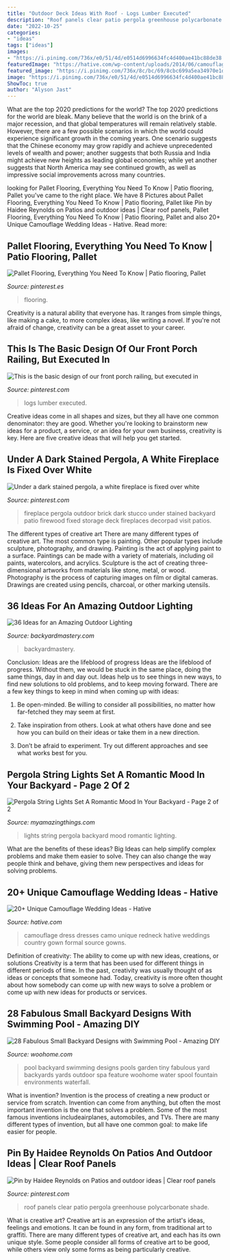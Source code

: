 ```yaml
---
title: "Outdoor Deck Ideas With Roof - Logs Lumber Executed"
description: "Roof panels clear patio pergola greenhouse polycarbonate shade"
date: "2022-10-25"
categories:
- "ideas"
tags: ["ideas"]
images:
- "https://i.pinimg.com/736x/e0/51/4d/e0514d6996634fc4d400ae41bc88de38.jpg"
featuredImage: "https://hative.com/wp-content/uploads/2014/06/camouflage-wedding-ideas/3-camouflage-wedding-dress.jpg"
featured_image: "https://i.pinimg.com/736x/8c/bc/69/8cbc699a5ea34970e1db70f90f381bb3.jpg"
image: "https://i.pinimg.com/736x/e0/51/4d/e0514d6996634fc4d400ae41bc88de38.jpg"
ShowToc: true
author: "Alyson Jast"
---
```



What are the top 2020 predictions for the world?
The top 2020 predictions for the world are bleak. Many believe that the world is on the brink of a major recession, and that global temperatures will remain relatively stable. However, there are a few possible scenarios in which the world could experience significant growth in the coming years. One scenario suggests that the Chinese economy may grow rapidly and achieve unprecedented levels of wealth and power; another suggests that both Russia and India might achieve new heights as leading global economies; while yet another suggests that North America may see continued growth, as well as impressive social improvements across many countries.

	

		
looking for Pallet Flooring, Everything You Need To Know | Patio flooring, Pallet you've came to the right place. We have 8 Pictures about Pallet Flooring, Everything You Need To Know | Patio flooring, Pallet like Pin by Haidee Reynolds on Patios and outdoor ideas | Clear roof panels, Pallet Flooring, Everything You Need To Know | Patio flooring, Pallet and also 20+ Unique Camouflage Wedding Ideas - Hative. Read more:
		
    
## Pallet Flooring, Everything You Need To Know | Patio Flooring, Pallet

<img loading=lazy src="https://i.pinimg.com/736x/8c/bc/69/8cbc699a5ea34970e1db70f90f381bb3.jpg" onerror="this.onerror=null;this.src='https://tse2.mm.bing.net/th?id=OIP.oafC5G2PGhLvy9W__5C24AHaNK&amp;pid=15.1';" alt="Pallet Flooring, Everything You Need To Know | Patio flooring, Pallet">

_Source: pinterest.es_

>flooring. 

	

Creativity is a natural ability that everyone has. It ranges from simple things, like making a cake, to more complex ideas, like writing a novel. If you're not afraid of change, creativity can be a great asset to your career.

    
## This Is The Basic Design Of Our Front Porch Railing, But Executed In

<img loading=lazy src="https://i.pinimg.com/736x/5a/5c/84/5a5c84304881594b3837b91faa2f27ef.jpg" onerror="this.onerror=null;this.src='https://tse1.mm.bing.net/th?id=OIP.2nFDPZ6EsTUlvWc6amqRKwHaLF&amp;pid=15.1';" alt="This is the basic design of our front porch railing, but executed in">

_Source: pinterest.com_

>logs lumber executed. 

	

Creative ideas come in all shapes and sizes, but they all have one common denominator: they are good. Whether you're looking to brainstorm new ideas for a product, a service, or an idea for your own business, creativity is key. Here are five creative ideas that will help you get started.

    
## Under A Dark Stained Pergola, A White Fireplace Is Fixed Over White

<img loading=lazy src="https://i.pinimg.com/736x/33/b9/69/33b969aa084a79d6a7755c78317d9b47.jpg" onerror="this.onerror=null;this.src='https://tse4.mm.bing.net/th?id=OIP.PXqXk_jfNhWk30yPhPphBAAAAA&amp;pid=15.1';" alt="Under a dark stained pergola, a white fireplace is fixed over white">

_Source: pinterest.com_

>fireplace pergola outdoor brick dark stucco under stained backyard patio firewood fixed storage deck fireplaces decorpad visit patios. 

	

The different types of creative art
There are many different types of creative art. The most common type is painting. Other popular types include sculpture, photography, and drawing.
Painting is the act of applying paint to a surface. Paintings can be made with a variety of materials, including oil paints, watercolors, and acrylics. Sculpture is the act of creating three-dimensional artworks from materials like stone, metal, or wood. Photography is the process of capturing images on film or digital cameras. Drawings are created using pencils, charcoal, or other marking utensils.

    
## 36 Ideas For An Amazing Outdoor Lighting

<img loading=lazy src="https://backyardmastery.com/wp-content/uploads/2017/05/10-outdoor-lighting.jpg" onerror="this.onerror=null;this.src='https://tse1.mm.bing.net/th?id=OIP.eEZ2lOMOzA-1Eikli4t0CAAAAA&amp;pid=15.1';" alt="36 Ideas for an Amazing Outdoor Lighting">

_Source: backyardmastery.com_

>backyardmastery. 

	

Conclusion: Ideas are the lifeblood of progress
Ideas are the lifeblood of progress. Without them, we would be stuck in the same place, doing the same things, day in and day out. Ideas help us to see things in new ways, to find new solutions to old problems, and to keep moving forward.
There are a few key things to keep in mind when coming up with ideas:

1. Be open-minded. Be willing to consider all possibilities, no matter how far-fetched they may seem at first.

2. Take inspiration from others. Look at what others have done and see how you can build on their ideas or take them in a new direction.

3. Don’t be afraid to experiment. Try out different approaches and see what works best for you.

    
## Pergola String Lights Set A Romantic Mood In Your Backyard - Page 2 Of 2

<img loading=lazy src="http://myamazingthings.com/wp-content/uploads/2017/05/pergola-lighting-ideas-string-lights-1024x683.jpg" onerror="this.onerror=null;this.src='https://tse3.mm.bing.net/th?id=OIP.ILYdwJdlByyX6w5comvouQHaE8&amp;pid=15.1';" alt="Pergola String Lights Set A Romantic Mood In Your Backyard - Page 2 of 2">

_Source: myamazingthings.com_

>lights string pergola backyard mood romantic lighting. 

	

What are the benefits of these ideas?
Big Ideas can help simplify complex problems and make them easier to solve. They can also change the way people think and behave, giving them new perspectives and ideas for solving problems.

    
## 20+ Unique Camouflage Wedding Ideas - Hative

<img loading=lazy src="https://hative.com/wp-content/uploads/2014/06/camouflage-wedding-ideas/3-camouflage-wedding-dress.jpg" onerror="this.onerror=null;this.src='https://tse3.mm.bing.net/th?id=OIP.hTpEcNAftSVr6QVZdrmEoQHaJ4&amp;pid=15.1';" alt="20+ Unique Camouflage Wedding Ideas - Hative">

_Source: hative.com_

>camouflage dress dresses camo unique redneck hative weddings country gown formal source gowns. 

	

Definition of creativity: The ability to come up with new ideas, creations, or solutions
Creativity is a term that has been used for different things in different periods of time. In the past, creativity was usually thought of as ideas or concepts that someone had. Today, creativity is more often thought about how somebody can come up with new ways to solve a problem or come up with new ideas for products or services.

    
## 28 Fabulous Small Backyard Designs With Swimming Pool - Amazing DIY

<img loading=lazy src="http://www.woohome.com/wp-content/uploads/2015/05/Small-Backyard-Pool-Woohome-25.jpg" onerror="this.onerror=null;this.src='https://tse4.mm.bing.net/th?id=OIP.eeQZ2Hua8_zGriqLoS69wwHaLH&amp;pid=15.1';" alt="28 Fabulous Small Backyard Designs with Swimming Pool - Amazing DIY">

_Source: woohome.com_

>pool backyard swimming designs pools garden tiny fabulous yard backyards yards outdoor spa feature woohome water spool fountain environments waterfall. 

	

What is invention?
Invention is the process of creating a new product or service from scratch. Invention can come from anything, but often the most important invention is the one that solves a problem. Some of the most famous inventions includeairplanes, automobiles, and TVs. There are many different types of invention, but all have one common goal: to make life easier for people.

    
## Pin By Haidee Reynolds On Patios And Outdoor Ideas | Clear Roof Panels

<img loading=lazy src="https://i.pinimg.com/736x/e0/51/4d/e0514d6996634fc4d400ae41bc88de38.jpg" onerror="this.onerror=null;this.src='https://tse4.mm.bing.net/th?id=OIP.KLvVnXVajk9-vGr52AqmGwHaNK&amp;pid=15.1';" alt="Pin by Haidee Reynolds on Patios and outdoor ideas | Clear roof panels">

_Source: pinterest.com_

>roof panels clear patio pergola greenhouse polycarbonate shade. 

	

What is creative art?
Creative art is an expression of the artist's ideas, feelings and emotions. It can be found in any form, from traditional art to graffiti. There are many different types of creative art, and each has its own unique style. Some people consider all forms of creative art to be good, while others view only some forms as being particularly creative.

